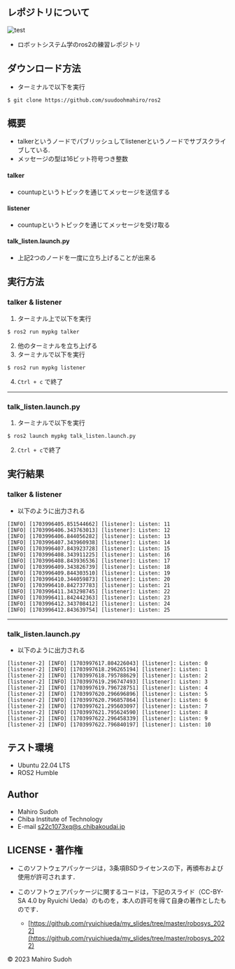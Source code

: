 ## レポジトリについて
![test](https://github.com/suudoohmahiro/ros2/actions/workflows/test.yml/badge.svg)
* ロボットシステム学のros2の練習レポジトリ

## ダウンロード方法
* ターミナルで以下を実行
```
$ git clone https://github.com/suudoohmahiro/ros2
```

## 概要
* talkerというノードでパブリッシュしてlistenerというノードでサブスクライブしている.
* メッセージの型は16ビット符号つき整数 
#### talker
* countupというトピックを通じてメッセージを送信する
#### listener 
* countupというトピックを通じてメッセージを受け取る
#### talk_listen.launch.py
* 上記2つのノードを一度に立ち上げることが出来る

## 実行方法
### talker & listener
1. ターミナル上で以下を実行
```
$ ros2 run mypkg talker
```
2. 他のターミナルを立ち上げる
3. ターミナルで以下を実行
```
$ ros2 run mypkg listener
```
4. ``` Ctrl + c ``` で終了

***
### talk_listen.launch.py
1. ターミナルで以下を実行
```
$ ros2 launch mypkg talk_listen.launch.py
```
2. ``` Ctrl + c ```で終了


## 実行結果
### talker & listener
* 以下のように出力される
```
[INFO] [1703996405.851544662] [listener]: Listen: 11
[INFO] [1703996406.343763013] [listener]: Listen: 12
[INFO] [1703996406.844056282] [listener]: Listen: 13
[INFO] [1703996407.343960938] [listener]: Listen: 14
[INFO] [1703996407.843923728] [listener]: Listen: 15
[INFO] [1703996408.343911225] [listener]: Listen: 16
[INFO] [1703996408.843936536] [listener]: Listen: 17
[INFO] [1703996409.343826739] [listener]: Listen: 18
[INFO] [1703996409.844303510] [listener]: Listen: 19
[INFO] [1703996410.344059873] [listener]: Listen: 20
[INFO] [1703996410.842737783] [listener]: Listen: 21
[INFO] [1703996411.343298745] [listener]: Listen: 22
[INFO] [1703996411.842442363] [listener]: Listen: 23
[INFO] [1703996412.343708412] [listener]: Listen: 24
[INFO] [1703996412.843639754] [listener]: Listen: 25
```
***
### talk_listen.launch.py
* 以下のように出力される
```
[listener-2] [INFO] [1703997617.804226043] [listener]: Listen: 0
[listener-2] [INFO] [1703997618.296265194] [listener]: Listen: 1
[listener-2] [INFO] [1703997618.795788629] [listener]: Listen: 2
[listener-2] [INFO] [1703997619.296747493] [listener]: Listen: 3
[listener-2] [INFO] [1703997619.796728751] [listener]: Listen: 4
[listener-2] [INFO] [1703997620.296696896] [listener]: Listen: 5
[listener-2] [INFO] [1703997620.796857864] [listener]: Listen: 6
[listener-2] [INFO] [1703997621.295603097] [listener]: Listen: 7
[listener-2] [INFO] [1703997621.795624590] [listener]: Listen: 8
[listener-2] [INFO] [1703997622.296458339] [listener]: Listen: 9
[listener-2] [INFO] [1703997622.796840197] [listener]: Listen: 10
```

## テスト環境
* Ubuntu 22.04 LTS
* ROS2 Humble

## Author
* Mahiro Sudoh
* Chiba Institute of Technology
* E-mail s22c1073xq@s.chibakoudai.jp

## LICENSE・著作権
* このソフトウェアパッケージは，3条項BSDライセンスの下，再頒布および使用が許可されます．

* このソフトウェアパッケージに関するコードは，下記のスライド（CC-BY-SA 4.0 by Ryuichi Ueda）のものを，本人の許可を得て自身の著作としたものです．
	* [https://github.com/ryuichiueda/my_slides/tree/master/robosys_2022](https://github.com/ryuichiueda/my_slides/tree/master/robosys_2022)

© 2023 Mahiro Sudoh
